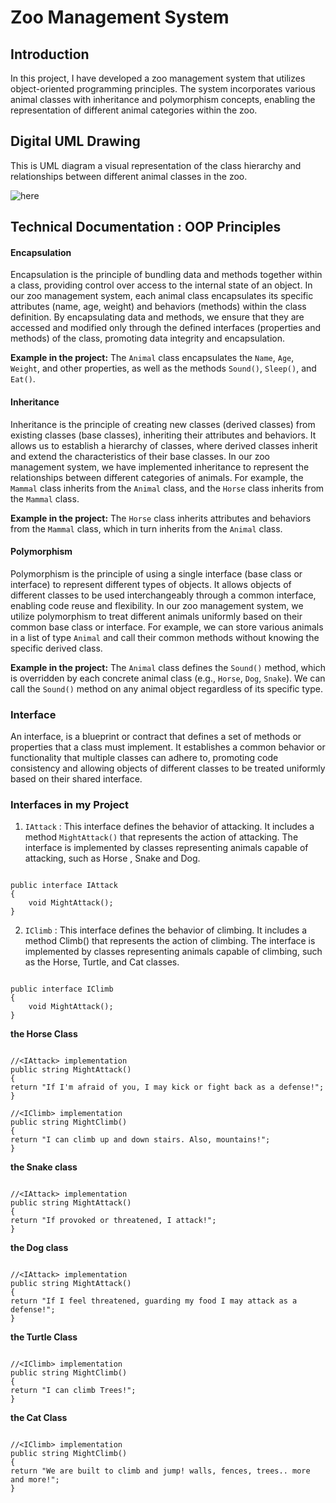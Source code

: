 # Zoo Management System

## Introduction
In this project, I have developed a zoo management system that utilizes object-oriented programming principles. The system incorporates various animal classes with inheritance and polymorphism concepts, enabling the representation of different animal categories within the zoo.

## Digital UML Drawing
This is UML diagram a visual representation of the class hierarchy and relationships between different animal classes in the zoo.

![here](./Lab7-ZOO/ZOOUMLLab7.png)

## Technical Documentation : OOP Principles

#### Encapsulation
Encapsulation is the principle of bundling data and methods together within a class, providing control over access to the internal state of an object. In our zoo management system, each animal class encapsulates its specific attributes (name, age, weight) and behaviors (methods) within the class definition. By encapsulating data and methods, we ensure that they are accessed and modified only through the defined interfaces (properties and methods) of the class, promoting data integrity and encapsulation.

**Example in the project:** The `Animal` class encapsulates the `Name`, `Age`, `Weight`, and other properties, as well as the methods `Sound()`, `Sleep()`, and `Eat()`.

#### Inheritance
Inheritance is the principle of creating new classes (derived classes) from existing classes (base classes), inheriting their attributes and behaviors. It allows us to establish a hierarchy of classes, where derived classes inherit and extend the characteristics of their base classes. In our zoo management system, we have implemented inheritance to represent the relationships between different categories of animals. For example, the `Mammal` class inherits from the `Animal` class, and the `Horse` class inherits from the `Mammal` class.

**Example in the project:** The `Horse` class inherits attributes and behaviors from the `Mammal` class, which in turn inherits from the `Animal` class.

#### Polymorphism
Polymorphism is the principle of using a single interface (base class or interface) to represent different types of objects. It allows objects of different classes to be used interchangeably through a common interface, enabling code reuse and flexibility. In our zoo management system, we utilize polymorphism to treat different animals uniformly based on their common base class or interface. For example, we can store various animals in a list of type `Animal` and call their common methods without knowing the specific derived class.

**Example in the project:** The `Animal` class defines the `Sound()` method, which is overridden by each concrete animal class (e.g., `Horse`, `Dog`, `Snake`). We can call the `Sound()` method on any animal object regardless of its specific type.

### Interface
An interface, is a blueprint or contract that defines a set of methods or properties that a class must implement. It establishes a common behavior or functionality that multiple classes can adhere to, promoting code consistency and allowing objects of different classes to be treated uniformly based on their shared interface.

### Interfaces in my Project

1. `IAttack` : This interface defines the behavior of attacking. It includes a method `MightAttack()` that represents the action of attacking. The interface is implemented by classes representing animals capable of attacking, such as Horse , Snake and Dog.

```

public interface IAttack
{
    void MightAttack();
}

```


2. `IClimb` : This interface defines the behavior of climbing. It includes a method Climb() that represents the action of climbing. The interface is implemented by classes representing animals capable of climbing, such as the Horse, Turtle, and Cat classes.

```

public interface IClimb
{
    void MightAttack();
}

```

**the Horse Class** 

```

//<IAttack> implementation
public string MightAttack()
{
return "If I'm afraid of you, I may kick or fight back as a defense!";
}

//<IClimb> implementation
public string MightClimb()
{
return "I can climb up and down stairs. Also, mountains!";
}

```        


**the Snake class**

```

//<IAttack> implementation
public string MightAttack()
{
return "If provoked or threatened, I attack!";
}

```   


**the Dog class**

```

//<IAttack> implementation
public string MightAttack()
{
return "If I feel threatened, guarding my food I may attack as a defense!";
}

``` 

**the Turtle Class** 

```

//<IClimb> implementation
public string MightClimb()
{
return "I can climb Trees!";
}

``` 

**the Cat Class** 

```

//<IClimb> implementation
public string MightClimb()
{
return "We are built to climb and jump! walls, fences, trees.. more and more!";
}

``` 